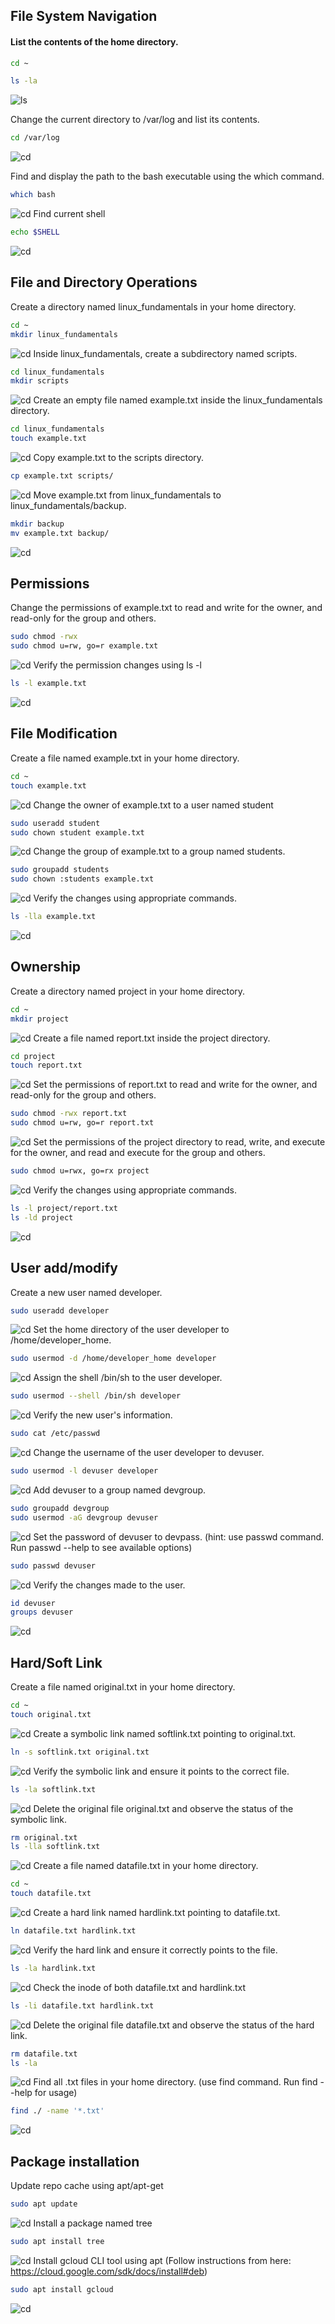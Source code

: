 ## File System Navigation
#### List the contents of the home directory.
  ```bash
  cd ~
  ```
  ```bash
  ls -la
  ```
![ls](screenshots\linux-cmd-1.png)

Change the current directory to /var/log and list its contents.
```bash
cd /var/log
```
![cd](screenshots\2.png)

Find and display the path to the bash executable using the which command.
```bash
which bash
```
![cd](screenshots\3.png)
Find current shell
```bash
echo $SHELL
```
![cd](screenshots\4.png)

## File and Directory Operations
Create a directory named linux_fundamentals in your home directory.
```bash
cd ~
mkdir linux_fundamentals
```
![cd](screenshots\5.png)
Inside linux_fundamentals, create a subdirectory named scripts.
```bash
cd linux_fundamentals
mkdir scripts
```
![cd](screenshots\6.png)
Create an empty file named example.txt inside the linux_fundamentals directory.
```bash
cd linux_fundamentals
touch example.txt
```
![cd](screenshots\7.png)
Copy example.txt to the scripts directory.
```bash
cp example.txt scripts/
```
![cd](screenshots\8.png)
Move example.txt from linux_fundamentals to linux_fundamentals/backup.
```bash
mkdir backup
mv example.txt backup/
```
![cd](screenshots\9.png)

## Permissions
Change the permissions of example.txt to read and write for the owner, and read-only for the group and others.
```bash
sudo chmod -rwx
sudo chmod u=rw, go=r example.txt
```
![cd](screenshots\10.png)
Verify the permission changes using ls -l
```bash
ls -l example.txt
```
![cd](screenshots\11.png)

## File Modification
Create a file named example.txt in your home directory.
```bash
cd ~
touch example.txt
```
![cd](screenshots\12.png)
Change the owner of example.txt to a user named student
```bash
sudo useradd student
sudo chown student example.txt
```
![cd](screenshots\13.png)
Change the group of example.txt to a group named students.
```bash
sudo groupadd students
sudo chown :students example.txt
```
![cd](screenshots\14.png)
Verify the changes using appropriate commands.
```bash
ls -lla example.txt
```
![cd](screenshots\15.png)

## Ownership
Create a directory named project in your home directory.
```bash
cd ~
mkdir project
```
![cd](screenshots\16.png)
Create a file named report.txt inside the project directory.
```bash
cd project
touch report.txt
```
![cd](screenshots\17.png)
Set the permissions of report.txt to read and write for the owner, and read-only for the group and others.
```bash
sudo chmod -rwx report.txt
sudo chmod u=rw, go=r report.txt
```
![cd](screenshots\18.png)
Set the permissions of the project directory to read, write, and execute for the owner, and read and execute for the group and others.
```bash
sudo chmod u=rwx, go=rx project
```
![cd](screenshots\19.png)
Verify the changes using appropriate commands.
```bash
ls -l project/report.txt
ls -ld project
```
![cd](screenshots\20.png)

## User add/modify
Create a new user named developer.
```bash
sudo useradd developer
```
![cd](screenshots\21.png)
Set the home directory of the user developer to /home/developer_home.
```bash
sudo usermod -d /home/developer_home developer
```
![cd](screenshots\22.png)
Assign the shell /bin/sh to the user developer.
```bash
sudo usermod --shell /bin/sh developer
```
![cd](screenshots\23.png)
Verify the new user's information.
```bash
sudo cat /etc/passwd
```
![cd](screenshots\24.png)
Change the username of the user developer to devuser.
```bash
sudo usermod -l devuser developer
```
![cd](screenshots\25.png)
Add devuser to a group named devgroup.
```bash
sudo groupadd devgroup
sudo usermod -aG devgroup devuser
```
![cd](screenshots\26.png)
Set the password of devuser to devpass. (hint: use passwd command. Run passwd --help to see available options)
```bash
sudo passwd devuser
```
![cd](screenshots\27.png)
Verify the changes made to the user.
```bash
id devuser
groups devuser
```
![cd](screenshots\28.png)
## Hard/Soft Link
Create a file named original.txt in your home directory.
```bash
cd ~
touch original.txt
```
![cd](screenshots\29.png)
Create a symbolic link named softlink.txt pointing to original.txt.
```bash
ln -s softlink.txt original.txt
```
![cd](screenshots\30.png)
Verify the symbolic link and ensure it points to the correct file.
```bash
ls -la softlink.txt
```
![cd](screenshots\31.png)
Delete the original file original.txt and observe the status of the symbolic link.
```bash
rm original.txt
ls -lla softlink.txt
```
![cd](screenshots\32.png)
Create a file named datafile.txt in your home directory.
```bash
cd ~
touch datafile.txt
```
![cd](screenshots\33.png)
Create a hard link named hardlink.txt pointing to datafile.txt.
```bash
ln datafile.txt hardlink.txt
```
![cd](screenshots\34.png)
Verify the hard link and ensure it correctly points to the file.
```bash
ls -la hardlink.txt
```
![cd](screenshots\35.png)
Check the inode of both datafile.txt and hardlink.txt
```bash
ls -li datafile.txt hardlink.txt
```
![cd](screenshots\36.png)
Delete the original file datafile.txt and observe the status of the hard link.
```bash
rm datafile.txt
ls -la
```
![cd](screenshots\36.png)
Find all .txt files in your home directory. (use find command. Run find --help for usage)
```bash
find ./ -name '*.txt'
```
![cd](screenshots\37.png)
## Package installation
Update repo cache using apt/apt-get
```bash
sudo apt update
```
![cd](screenshots\38.png)
Install a package named tree
```bash
sudo apt install tree
```
![cd](screenshots\39.png)
Install gcloud CLI tool using apt (Follow instructions from here: https://cloud.google.com/sdk/docs/install#deb)
```bash
sudo apt install gcloud
```
![cd](screenshots\40.png)